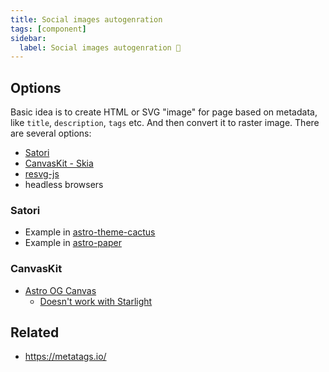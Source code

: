 ```yaml
---
title: Social images autogenration
tags: [component]
sidebar:
  label: Social images autogenration 🚧
---
```


## Options

Basic idea is to create HTML or SVG "image" for page based on metadata, like `title`, `description`, `tags` etc. And then convert it to raster image. There are several options:

- [Satori](https://github.com/vercel/satori)
- [CanvasKit - Skia](https://skia.org/docs/user/modules/canvaskit/)
- [resvg-js](https://github.com/yisibl/resvg-js)
- headless browsers

### Satori

- Example in [astro-theme-cactus](https://github.com/chrismwilliams/astro-theme-cactus/blob/main/src/pages/og-image/%5Bslug%5D.png.ts)
- Example in [astro-paper](https://github.com/satnaing/astro-paper/pull/15/files)

### CanvasKit

- [Astro OG Canvas](https://github.com/delucis/astro-og-canvas)
  - [Doesn't work with Starlight](https://github.com/delucis/astro-og-canvas/issues/54)

## Related

- https://metatags.io/
